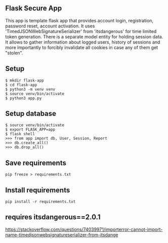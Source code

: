 ## Flask Secure App
This app is template flask app that provides account login, registration, password reset, account activation. It uses 'TimedJSONWebSignatureSerializer' from 'itsdangerous' for time limited token generation. There is a separate model entity for holding session data. It allows to gather information about logged users, history of sessions and more importantly to forcibly invalidate all cookies in case any of them get "stolen".

## Setup
```
$ mkdir flask-app
$ cd flask-app
$ python3 -m venv venv
$ source venv/bin/activate
$ python3 app.py
```

## Setup database
```
$ source venv/bin/activate
$ export FLASK_APP=app
$ flask shell
>>> from app import db, User, Session, Report
>>> db.create_all()
>>> db.drop_all()
```
## Save requirements
`pip freeze > requirements.txt`

## Install requirements
`pip install -r requirements.txt`


## requires itsdangerous==2.0.1
https://stackoverflow.com/questions/74039971/importerror-cannot-import-name-timedjsonwebsignatureserializer-from-itsdange

